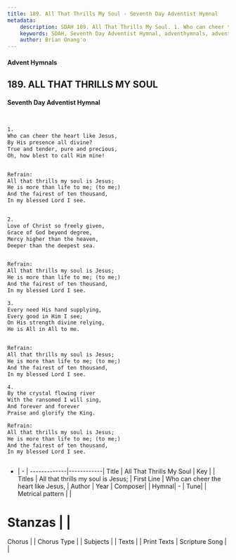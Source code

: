 ```yaml
---
title: 189. All That Thrills My Soul - Seventh Day Adventist Hymnal
metadata:
    description: SDAH 189. All That Thrills My Soul. 1. Who can cheer the heart like Jesus, By His presence all divine? True and tender, pure and precious, Oh, how blest to call Him mine! 
    keywords: SDAH, Seventh Day Adventist Hymnal, adventhymnals, advent hymnals, All That Thrills My Soul, Who can cheer the heart like Jesus, ,All that thrills my soul is Jesus;
    author: Brian Onang'o
---
```


#### Advent Hymnals
## 189. ALL THAT THRILLS MY SOUL
#### Seventh Day Adventist Hymnal

```txt


1.
Who can cheer the heart like Jesus,
By His presence all divine?
True and tender, pure and precious,
Oh, how blest to call Him mine!


Refrain:
All that thrills my soul is Jesus;
He is more than life to me; (to me;)
And the fairest of ten thousand,
In my blessed Lord I see.


2.
Love of Christ so freely given,
Grace of God beyond degree,
Mercy higher than the heaven,
Deeper than the deepest sea.


Refrain:
All that thrills my soul is Jesus;
He is more than life to me; (to me;)
And the fairest of ten thousand,
In my blessed Lord I see.

3.
Every need His hand supplying,
Every good in Him I see;
On His strength divine relying,
He is All in All to me.


Refrain:
All that thrills my soul is Jesus;
He is more than life to me; (to me;)
And the fairest of ten thousand,
In my blessed Lord I see.

4.
By the crystal flowing river
With the ransomed I will sing,
And forever and forever
Praise and glorify the King.

Refrain:
All that thrills my soul is Jesus;
He is more than life to me; (to me;)
And the fairest of ten thousand,
In my blessed Lord I see.



```

- |   -  |
-------------|------------|
Title | All That Thrills My Soul |
Key |  |
Titles | All that thrills my soul is Jesus; |
First Line | Who can cheer the heart like Jesus, |
Author | 
Year | 
Composer|  |
Hymnal|  - |
Tune|  |
Metrical pattern | |
# Stanzas |  |
Chorus |  |
Chorus Type |  |
Subjects |  |
Texts |  |
Print Texts | 
Scripture Song |  |
  

